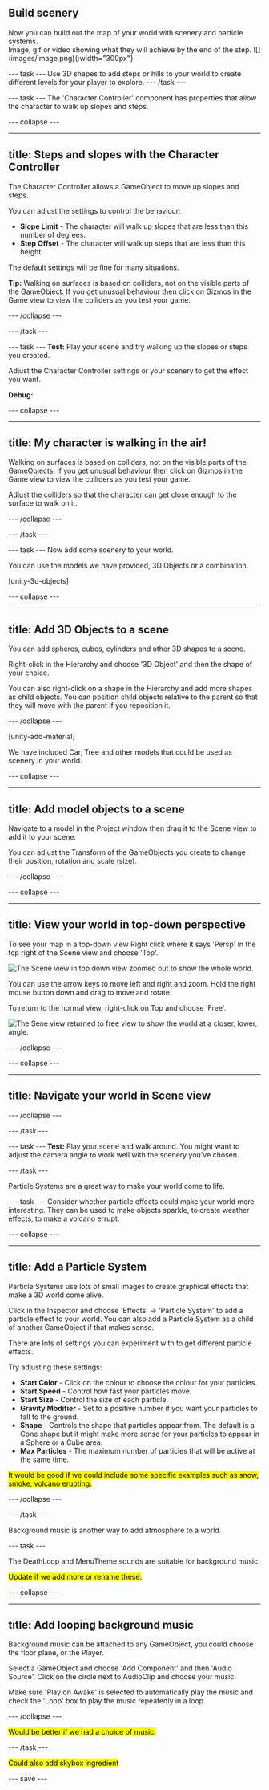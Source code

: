 ## Build scenery

<div style="display: flex; flex-wrap: wrap">
<div style="flex-basis: 200px; flex-grow: 1; margin-right: 15px;">
Now you can build out the map of your world with scenery and particle systems. 
</div>
<div>
Image, gif or video showing what they will achieve by the end of the step. ![](images/image.png){:width="300px"}
</div>
</div>

--- task ---
Use 3D shapes to add steps or hills to your world to create different levels for your player to explore. 
--- /task ---

--- task ---
The 'Character Controller' component has properties that allow the character to walk up slopes and steps. 

--- collapse ---

---
title: Steps and slopes with the Character Controller
---

The Character Controller allows a GameObject to move up slopes and steps. 

You can adjust the settings to control the behaviour:
+ **Slope Limit** - The character will walk up slopes that are less than this number of degrees. 
+ **Step Offset** - The character will walk up steps that are less than this height. 

The default settings will be fine for many situations. 

**Tip:** Walking on surfaces is based on colliders, not on the visible parts of the GameObject. If you get unusual behaviour then click on Gizmos in the Game view to view the colliders as you test your game. 

--- /collapse ---

--- /task ---

--- task ---
**Test:** Play your scene and try walking up the slopes or steps you created. 

Adjust the Character Controller settings or your scenery to get the effect you want. 

**Debug:**

--- collapse ---

---
title: My character is walking in the air!
---

Walking on surfaces is based on colliders, not on the visible parts of the GameObjects. If you get unusual behaviour then click on Gizmos in the Game view to view the colliders as you test your game. 

Adjust the colliders so that the character can get close enough to the surface to walk on it. 

--- /collapse ---

--- /task ---

--- task ---
Now add some scenery to your world.

You can use the models we have provided, 3D Objects or a combination. 

[unity-3d-objects]

--- collapse ---

---
title: Add 3D Objects to a scene
---

You can add spheres, cubes, cylinders and other 3D shapes to a scene. 

Right-click in the Hierarchy and choose '3D Object' and then the shape of your choice. 

You can also right-click on a shape in the Hierarchy and add more shapes as child objects. You can position child objects relative to the parent so that they will move with the parent if you reposition it. 

--- /collapse ---

[unity-add-material]

We have included Car, Tree and other models that could be used as scenery in your world. 

--- collapse ---

---
title: Add model objects to a scene
---

Navigate to a model in the Project window then drag it to the Scene view to add it to your scene. 

You can adjust the Transform of the GameObjects you create to change their position, rotation and scale (size).

--- /collapse ---

--- collapse ---

---
title: View your world in top-down perspective
---

To see your map in a top-down view Right click where it says 'Persp' in the top right of the Scene view and choose 'Top'. 

![The Scene view in top down view zoomed out to show the whole world.](images/top-down-maze.png)

You can use the arrow keys to move left and right and zoom. Hold the right mouse button down and drag to move and rotate.

To return to the normal view, right-click on Top and choose 'Free'.

![The Sene view returned to free view to show the world at a closer, lower, angle.](images/maze-world.png)

--- /collapse ---

--- collapse ---

---
title: Navigate your world in Scene view
---



--- /collapse ---

--- /task ---

--- task ---
**Test:** Play your scene and walk around. You might want to adjust the camera angle to work well with the scenery you've chosen. 

--- /task ---

Particle Systems are a great way to make your world come to life. 

--- task ---
Consider whether particle effects could make your world more interesting. They can be used to make objects sparkle, to create weather effects, to make a volcano errupt. 

--- collapse ---

---
title: Add a Particle System
---

Particle Systems use lots of small images to create graphical effects that make a 3D world come alive. 

Click in the Inspector and choose 'Effects' -> 'Particle System' to add a particle effect to your world. You can also add a Particle System as a child of another GameObject if that makes sense. 

There are lots of settings you can experiment with to get different particle effects. 

Try adjusting these settings:
+ **Start Color** - Click on the colour to choose the colour for your particles. 
+ **Start Speed** - Control how fast your particles move. 
+ **Start Size** - Control the size of each particle. 
+ **Gravity Modifier** - Set to a positive number if you want your particles to fall to the ground. 
+ **Shape** - Controls the shape that particles appear from. The default is a Cone shape but it might make more sense for your particles to appear in a Sphere or a Cube area. 
+ **Max Particles** - The maximum number of particles that will be active at the same time. 

<mark>It would be good if we could include some specific examples such as snow, smoke, volcano erupting.</mark>

--- /collapse ---

--- /task ---

Background music is another way to add atmosphere to a world. 

--- task ---

The DeathLoop and MenuTheme sounds are suitable for background music. 

<mark>Update if we add more or rename these.</mark>

--- collapse ---

---
title: Add looping background music
---

Background music can be attached to any GameObject, you could choose the floor plane, or the Player. 

Select a GameObject and choose 'Add Component' and then 'Audio Source'. Click on the circle next to AudioClip and choose your music. 

Make sure 'Play on Awake' is selected to automatically play the music and check the 'Loop' box to play the music repeatedly in a loop.

--- /collapse ---

<mark>Would be better if we had a choice of music.</mark>

--- /task ---

<mark>Could also add skybox ingredient</mark>

--- save ---